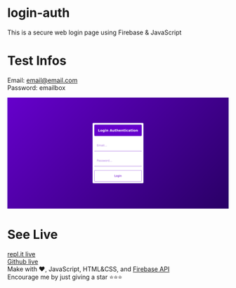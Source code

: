# login-auth
This is a secure web login page using Firebase &amp; JavaScript
# Test Infos
Email: email@email.com<br>
Password: emailbox

![](./login.png)

# See Live
[repl.it live](https://login-auth.marcraphael.repl.co)
<br>[Github live](https://marcraphael12.github.io/login-auth/)
<br>Make with ❤️, JavaScript, HTML&CSS, and [Firebase API](https://firebase.google.com/)
<br>Encourage me by just giving a star ⭐⭐⭐
